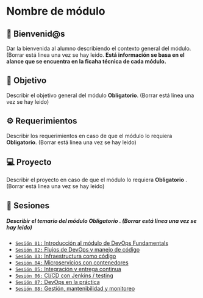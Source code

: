 # Nombre de módulo

## :wave: Bienvenid@s

Dar la bienvenida al alumno describiendo el contexto general del módulo. (Borrar está linea una vez se hay leido. **Está información se basa en el alance que se encuentra en la ficaha técnica de cada módulo.**

## :dart: Objetivo

Describir el objetivo general del módulo **Obligatorio**. (Borrar está linea una vez se hay leido) 

## :gear: Requerimientos

Describir los requerimientos en caso de que el módulo lo requiera **Obligatorio**. (Borrar está linea una vez se hay leido) 

## 💻 Proyecto

Describir el proyecto en caso de que el módulo lo requiera **Obligatorio** .  (Borrar está linea una vez se hay leido)

## :bookmark_tabs: Sesiones

##### Describir el temario del módulo **Obligatorio** . (Borrar está linea una vez se hay leido) 

- [`Sesión 01:` Introducción al módulo de DevOps Fundamentals](./Sesion-01)
- [`Sesión 02:` Flujos de DevOps y manejo de código](./Sesion-02)
- [`Sesión 03:` Infraestructura como código](./Sesion-03)
- [`Sesión 04:` Microservicios con contenedores](./Sesion-04)
- [`Sesión 05:` Integración y entrega continua](./Sesion-05)
- [`Sesión 06:` CI/CD con Jenkins / testing](./Sesion-06)
- [`Sesión 07:` DevOps en la práctica](./Sesion-07)
- [`Sesión 08:` Gestión, mantenibilidad y monitoreo](./Sesion-08)
